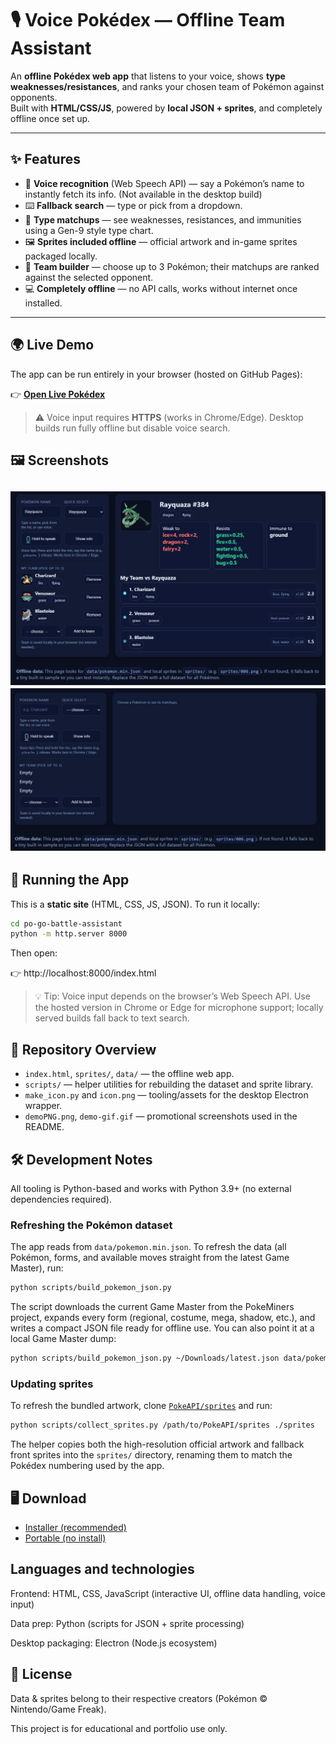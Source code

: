 # 🎙️ Voice Pokédex — Offline Team Assistant  

An **offline Pokédex web app** that listens to your voice, shows **type weaknesses/resistances**, and ranks your chosen team of Pokémon against opponents.  
Built with **HTML/CSS/JS**, powered by **local JSON + sprites**, and completely offline once set up.

---

## ✨ Features
- 🎤 **Voice recognition** (Web Speech API) — say a Pokémon’s name to instantly fetch its info. (Not available in the desktop build)
- ⌨️ **Fallback search** — type or pick from a dropdown.  
- 🧩 **Type matchups** — see weaknesses, resistances, and immunities using a Gen-9 style type chart.  
- 🖼 **Sprites included offline** — official artwork and in-game sprites packaged locally.  
- 👥 **Team builder** — choose up to 3 Pokémon; their matchups are ranked against the selected opponent.  
- 💻 **Completely offline** — no API calls, works without internet once installed.  

---

## 🌍 Live Demo
The app can be run entirely in your browser (hosted on GitHub Pages):

👉 [**Open Live Pokédex**](https://roryMansell.github.io/po-go-battle-assistant/)  

> ⚠️ Voice input requires **HTTPS** (works in Chrome/Edge). Desktop builds run fully offline but disable voice search.

## 🖼️ Screenshots
![Screenshot](demoPNG.png)
![GIF Demo](demo-gif.gif)
---

## 🚀 Running the App

This is a **static site** (HTML, CSS, JS, JSON). To run it locally:

```bash
cd po-go-battle-assistant
python -m http.server 8000
```
Then open:

👉 http://localhost:8000/index.html

> 💡 Tip: Voice input depends on the browser’s Web Speech API. Use the hosted version in Chrome or Edge for microphone support; locally served builds fall back to text search.

## 🧱 Repository Overview

- `index.html`, `sprites/`, `data/` — the offline web app.
- `scripts/` — helper utilities for rebuilding the dataset and sprite library.
- `make_icon.py` and `icon.png` — tooling/assets for the desktop Electron wrapper.
- `demoPNG.png`, `demo-gif.gif` — promotional screenshots used in the README.

## 🛠️ Development Notes

All tooling is Python-based and works with Python 3.9+ (no external dependencies required).

### Refreshing the Pokémon dataset

The app reads from `data/pokemon.min.json`. To refresh the data (all Pokémon, forms, and available moves straight from the latest Game Master), run:

```bash
python scripts/build_pokemon_json.py
```

The script downloads the current Game Master from the PokeMiners project, expands every form (regional, costume, mega, shadow, etc.), and writes a compact JSON file ready for offline use. You can also point it at a local Game Master dump:

```bash
python scripts/build_pokemon_json.py ~/Downloads/latest.json data/pokemon.min.json
```

### Updating sprites

To refresh the bundled artwork, clone [`PokeAPI/sprites`](https://github.com/PokeAPI/sprites) and run:

```bash
python scripts/collect_sprites.py /path/to/PokeAPI/sprites ./sprites
```

The helper copies both the high-resolution official artwork and fallback front sprites into the `sprites/` directory, renaming them to match the Pokédex numbering used by the app.

## 🖥️ Download

- [Installer (recommended)](https://github.com/roryMansell/po-go-battle-assistant/releases/latest/download/Voice.Pokedex.Setup.1.0.0.exe)
- [Portable (no install)](https://github.com/roryMansell/po-go-battle-assistant/releases/latest/download/VoicePokedex-win64.zip)

## Languages and technologies

Frontend: HTML, CSS, JavaScript (interactive UI, offline data handling, voice input)

Data prep: Python (scripts for JSON + sprite processing)

Desktop packaging: Electron (Node.js ecosystem)

## 📜 License

Data & sprites belong to their respective creators (Pokémon © Nintendo/Game Freak).

This project is for educational and portfolio use only.

